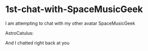 # 1st-chat-with-SpaceMusicGeek
I am attempting to chat with my other avatar SpaceMusicGeek

AstroCatulus:

And I chatted right back at you
